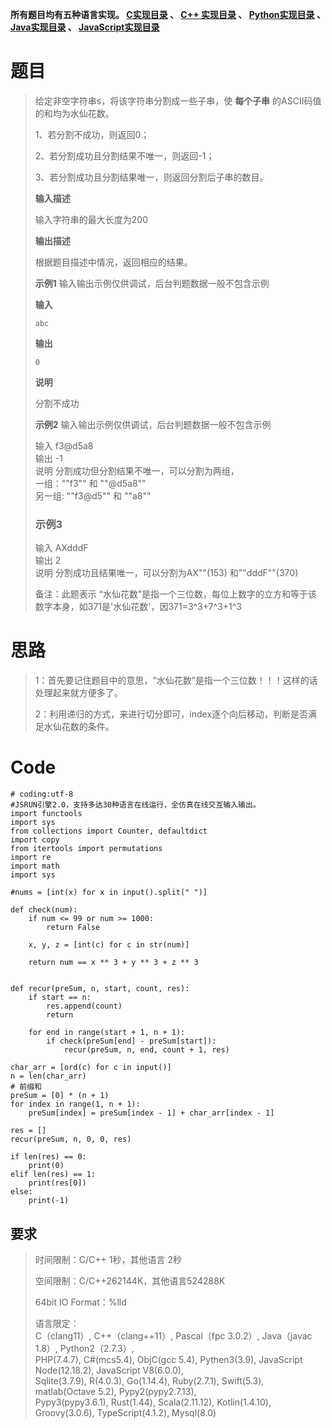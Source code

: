 **所有题目均有五种语言实现。
**[C实现目录](https://renjie.blog.csdn.net/article/details/129190260 "C实现目录")** 、
**[C++ 实现目录](https://blog.csdn.net/misayaaaaa/category_12036814.html "C++
实现目录")** 、
**[Python实现目录](https://blog.csdn.net/misayaaaaa/category_12111005.html
"Python实现目录")** 、
**[Java实现目录](https://blog.csdn.net/misayaaaaa/category_12111006.html
"Java实现目录")** 、
**[JavaScript实现目录](https://blog.csdn.net/misayaaaaa/category_12199270.html
"JavaScript实现目录")****

# 题目

> 给定非空字符串s，将该字符串分割成一些子串，使 **每个子串** 的ASCII码值的和均为水仙花数。
>
> 1、若分割不成功，则返回0；
>
> 2、若分割成功且分割结果不唯一，则返回-1；
>
> 3、若分割成功且分割结果唯一，则返回分割后子串的数目。
>
> **输入描述**
>
> 输入字符串的最大长度为200
>
> **输出描述**
>
> 根据题目描述中情况，返回相应的结果。
>
> **示例1** 输入输出示例仅供调试，后台判题数据一般不包含示例
>
> **输入**
>
> `abc`
>
> **输出**
>
> `0`
>
> **说明**
>
> 分割不成功
>
> **示例2** 输入输出示例仅供调试，后台判题数据一般不包含示例
>
> 输入 f3@d5a8  
>  输出 -1  
>  说明 分割成功但分割结果不唯一，可以分割为两组，  
>  一组：""f3"" 和 ""@d5a8""  
>  另一组: ""f3@d5"" 和 ""a8""
>
> ### 示例3
>
> 输入 AXdddF  
>  输出 2  
>  说明 分割成功且结果唯一，可以分割为AX""(153) 和""dddF""(370)
>
> 备注：此题表示 “水仙花数”是指一个三位数，每位上数字的立方和等于该数字本身，如371是'水仙花数'，因371=3^3+7^3+1^3

# 思路

> 1：首先要记住题目中的意思，“水仙花数”是指一个三位数！！！这样的话处理起来就方便多了。
>
> 2：利用递归的方式，来进行切分即可，index逐个向后移动，判断是否满足水仙花数的条件。

#

# Code

    
    
    # coding:utf-8
    #JSRUN引擎2.0，支持多达30种语言在线运行，全仿真在线交互输入输出。 
    import functools
    import sys
    from collections import Counter, defaultdict
    import copy
    from itertools import permutations
    import re
    import math
    import sys
    
    #nums = [int(x) for x in input().split(" ")]
    
    def check(num):
        if num <= 99 or num >= 1000:
            return False
     
        x, y, z = [int(c) for c in str(num)]
     
        return num == x ** 3 + y ** 3 + z ** 3
     
    
    def recur(preSum, n, start, count, res):
        if start == n:
            res.append(count)
            return
     
        for end in range(start + 1, n + 1):
            if check(preSum[end] - preSum[start]):
                recur(preSum, n, end, count + 1, res)
    
    char_arr = [ord(c) for c in input()]
    n = len(char_arr)
    # 前缀和
    preSum = [0] * (n + 1)
    for index in range(1, n + 1):
        preSum[index] = preSum[index - 1] + char_arr[index - 1]
    
    res = []
    recur(preSum, n, 0, 0, res)
    
    if len(res) == 0:
        print(0)
    elif len(res) == 1:
        print(res[0])
    else:
        print(-1)

## 要求

> 时间限制：C/C++ 1秒，其他语言 2秒
>
> 空间限制：C/C++262144K，其他语言524288K
>
> 64bit IO Format：%lld
>
> 语言限定：  
>  C（clang11）, C++（clang++11）, Pascal（fpc 3.0.2）, Java（javac 1.8）,
> Python2（2.7.3）,  
>  PHP(7.4.7), C#(mcs5.4), ObjC(gcc 5.4), Pythen3(3.9), JavaScript
> Node(12.18.2), JavaScript V8(6.0.0),  
>  Sqlite(3.7.9), R(4.0.3), Go(1.14.4), Ruby(2.7.1), Swift(5.3), matlab(Octave
> 5.2), Pypy2(pypy2.7.13),  
>  Pypy3(pypy3.6.1), Rust(1.44), Scala(2.11.12), Kotlin(1.4.10),
> Groovy(3.0.6), TypeScript(4.1.2), Mysql(8.0)

